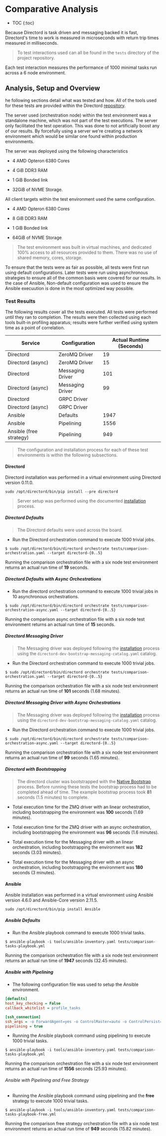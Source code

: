 # Comparative Analysis

* TOC
{:toc}

Because Directord is task driven and messaging backed it is fast, Directord's
time to work is measured in microseconds with return trip times measured in
milliseconds.

> To test interactions used can all be found in the `tests` directory of the
  project repository.

Each test interaction measures the performance of 1000 minimal tasks run
across a 6 node environment.

## Analysis, Setup and Overview

he following sections detail what was tested and how. All of the tools used for
these tests are provided within the Directord
[repository](https://github.com/directord/directord).

The server used (orchestration node) within the test environment was a
standalone machine, which was not part of the test executions. The server only
facilitated the test operation. This was done to not artificially boost any of
our results. By forcefully using a server we're creating a network environment
which would be similar one found within production environments.

The server was deployed using the following characteristics

* 4 AMD Opteron 6380 Cores

* 4 GiB DDR3 RAM

* 1 GiB Bonded link

* 32GiB of NVME Storage.

All client targets within the test environment used the same configuration.

* 4 AMD Opteron 6380 Cores

* 8 GiB DDR3 RAM

* 1 GiB Bonded link

* 64GiB of NVME Storage

> The test environment was built in virtual machines, and dedicated 100%
  access to all resources provided to them. There was no use of shared
  memory, cores, storage.

To ensure that the tests were as fair as possible, all tests were first run
using default configurations. Later tests were run using asynchronous
strategies to ensure all of the common basis were covered for our results. In
the case of Ansible, Non-default configuration was used to ensure the Ansible
execuution is done in the most optimized way possible.

### Test Results

The following results cover all the tests executed. All tests were performed
until they ran to completion. The results were then collected using each tools
built-in profiling apparatus; results were further verified using system time
as a point of correlation.

| Service                 | Configuration    | Actual Runtime (Seconds) |
| ----------------------- | ---------------- | ------------------------ |
| Directord               | ZeroMQ Driver       | 19                       |
| Directord (async)       | ZeroMQ Driver       | 15                       |
| Directord               | Messaging Driver | 101                      |
| Directord (async)       | Messaging Driver | 99                       |
| Directord               | GRPC Driver      |                          |
| Directord (async)       | GRPC Driver      |                          |
| Ansible                 | Defaults         | 1947                     |
| Ansible                 | Pipelining       | 1556                     |
| Ansible (free strategy) | Pipelining       | 949                      |

> The configuration and installation process for each of these test
  environments is within the following subsections.

#### Directord

Directord installation was performed in a virtual environment using Directord
version 0.11.0.

``` shell
sudo /opt/directord/bin/pip install --pre directord
```

> Server setup was performed using the documented
  [installation](installation.md#installation) process.

##### Directord Defaults

> The Directord defaults were used across the board.

* Run the Directord orchestration command to execute 1000 trivial jobs.

``` shell
$ sudo /opt/directord/bin/directord orchestrate tests/comparison-orchestration.yaml --target directord-{0..5}
```

Running the comparison orchestration file with a six node test environment
returns an actual run time of **19** seconds.

##### Directord Defaults with Async Orchestrations

* Run the directord orchestration command to execute 1000 trivial jobs in 10
  asynchronous orchestrations.

``` shell
$ sudo /opt/directord/bin/directord orchestrate tests/comparison-orchestration-async.yaml --target directord-{0..5}
```

Running the comparison async orchestration file with a six node test
environment returns an actual run time of **15** seconds.

##### Directord Messaging Driver

> The Messaging driver was deployed following the
  [installation](installation.md#installation) process using the
  `directord-dev-bootstrap-messaging-catalog.yaml` catalog.

* Run the Directord orchestration command to execute 1000 trivial jobs.

``` shell
$ sudo /opt/directord/bin/directord orchestrate tests/comparison-orchestration.yaml --target directord-{0..5}
```

Running the comparison orchestration file with a six node test environment
returns an actual run time of **101** seconds (1.68 minutes).

##### Directord Messaging Driver with Async Orchestrations

> The Messaging driver was deployed following the
  [installation](installation.md#installation) process using the
  `directord-dev-bootstrap-messaging-catalog.yaml` catalog.

* Run the Directord orchestration command to execute 1000 trivial jobs.

``` shell
$ sudo /opt/directord/bin/directord orchestrate tests/comparison-orchestration-async.yaml --target directord-{0..5}
```

Running the comparison orchestration file with a six node test environment
returns an actual run time of **99** seconds (1.65 minutes).

##### Directord with Bootstrapping

> The directord cluster was bootstrapped with the
  [Native Bootstrap](installation.md#bootstrap-natively) process. Before
  running these tests the bootstrap process had to be completed ahead of
  time. The example bootstrap process took **81** seconds (1.5 minutes)
  to complete.

* Total execution time for the ZMQ driver with an linear orchestration,
  including bootstrapping the environment was **100** seconds
  (1.69 minutes).

* Total execution time for the ZMQ driver with an async orchestration,
  including bootstrapping the environment was **96** seconds (1.6 minutes).

* Total execution time for the Messaging driver with an linear orchestration,
  including bootstrapping the environment was **182** seconds (3.03 minutes).

* Total execution time for the Messaging driver with an async orchestration,
  including bootstrapping the environment was **180** seconds (3 minutes).

#### Ansible

Ansible installation was performed in a virtual environment using Ansible
version 4.6.0 and Ansible-Core version 2.11.5.

``` shell
sudo /opt/directord/bin/pip install Ansible
```

##### Ansible Defaults

* Run the Ansible playbook command to execute 1000 trivial tasks.

``` shell
$ ansible-playbook -i tools/ansible-inventory.yaml tests/comparison-tasks-playbook.yml
```

Running the comparison orchestration file with a six node test environment
returns an actual run time of **1947** seconds (32.45 minutes).

##### Ansible with Pipelining

* The following configuration file was used to setup the Ansible environment.

``` ini
[defaults]
host_key_checking = False
callback_whitelist = profile_tasks

[ssh_connection]
ssh_args = -o ForwardAgent=yes -o ControlMaster=auto -o ControlPersist=60s
pipelining = true
```

* Running the Ansible playbook command using pipelining to execute 1000 trivial
  tasks.

``` shell
$ ansible-playbook -i tools/ansible-inventory.yaml tests/comparison-tasks-playbook.yml
```

Running the comparison orchestration file with a six node test environment
returns an actual run time of **1556** seconds (25.93 minutes).

###### Ansible with Pipelining and Free Strategy

* Running the Ansible playbook command using pipelining and the **free**
  strategy to execute 1000 trivial tasks.

``` shell
$ ansible-playbook -i tools/ansible-inventory.yaml tests/comparison-tasks-playbook-free.yml
```

Running the comparison free strategy orchestration file with a six node test
environment returns an actual run time of **949** seconds (15.82 minutes).
